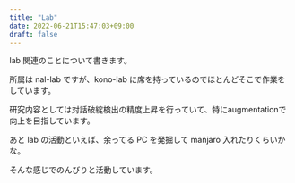 ```yaml
---
title: "Lab"
date: 2022-06-21T15:47:03+09:00
draft: false
---
```


lab 関連のことについて書きます。

所属は nal-lab ですが、kono-lab に席を持っているのでほとんどそこで作業をしています。

研究内容としては対話破綻検出の精度上昇を行っていて、特にaugmentationで向上を目指しています。

あと lab の活動といえば、余ってる PC を発掘して manjaro 入れたりくらいかな。

そんな感じでのんびりと活動しています。
